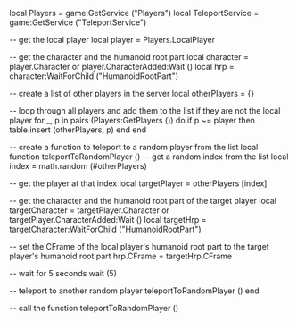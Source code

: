 local Players = game:GetService ("Players")
local TeleportService = game:GetService ("TeleportService")

-- get the local player
local player = Players.LocalPlayer

-- get the character and the humanoid root part
local character = player.Character or player.CharacterAdded:Wait ()
local hrp = character:WaitForChild ("HumanoidRootPart")

-- create a list of other players in the server
local otherPlayers = {}

-- loop through all players and add them to the list if they are not the local player
for _, p in pairs (Players:GetPlayers ()) do
  if p ~= player then
    table.insert (otherPlayers, p)
  end
end

-- create a function to teleport to a random player from the list
local function teleportToRandomPlayer ()
  -- get a random index from the list
  local index = math.random (#otherPlayers)
  
  -- get the player at that index
  local targetPlayer = otherPlayers [index]
  
  -- get the character and the humanoid root part of the target player
  local targetCharacter = targetPlayer.Character or targetPlayer.CharacterAdded:Wait ()
  local targetHrp = targetCharacter:WaitForChild ("HumanoidRootPart")
  
  -- set the CFrame of the local player's humanoid root part to the target player's humanoid root part
  hrp.CFrame = targetHrp.CFrame
  
  -- wait for 5 seconds
  wait (5)
  
  -- teleport to another random player
  teleportToRandomPlayer ()
end

-- call the function
teleportToRandomPlayer ()
